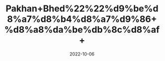 ---
title: 'Pakhan+Bhed%22%22%d9%be%d8%a7%d8%b4%d8%a7%d9%86+%d8%a8%da%be%db%8c%d8%af+'
date: '2022-10-06' 
metatag: '' 
inventory: '0' 
draft: false 
# meta description 
shortDescripton: 'The+beneficial+properties+of+Pakhanbhed+include+antidiabetic%2c+hepatoprotective%2c+antitumor%2c+antibacterial%2c+anti-inflammatory%2c+antifungal%2c+and+cardioprotective+activities.'
description: 'Herb'
longdescription: ''
featured: True
# product Price
price: '30.0'
# Product Short Description
shortDescription: 'The+beneficial+properties+of+Pakhanbhed+include+antidiabetic%2c+hepatoprotective%2c+antitumor%2c+antibacterial%2c+anti-inflammatory%2c+antifungal%2c+and+cardioprotective+activities.'
productID: '034670B3-9C24-ED11-9968-005056B3A416'
type: 'products'
category: 'Herb' 
thumnailproduct: 'https://eraconnect.blob.core.windows.net/product-images/aminsaddiquidawakhana/034670B3-9C24-ED11-9968-005056B3A416.webp' 
images:
  - image: 'https://eraconnect.blob.core.windows.net/product-images/aminsaddiquidawakhana/034670B3-9C24-ED11-9968-005056B3A416.webp'  
Variants:
---